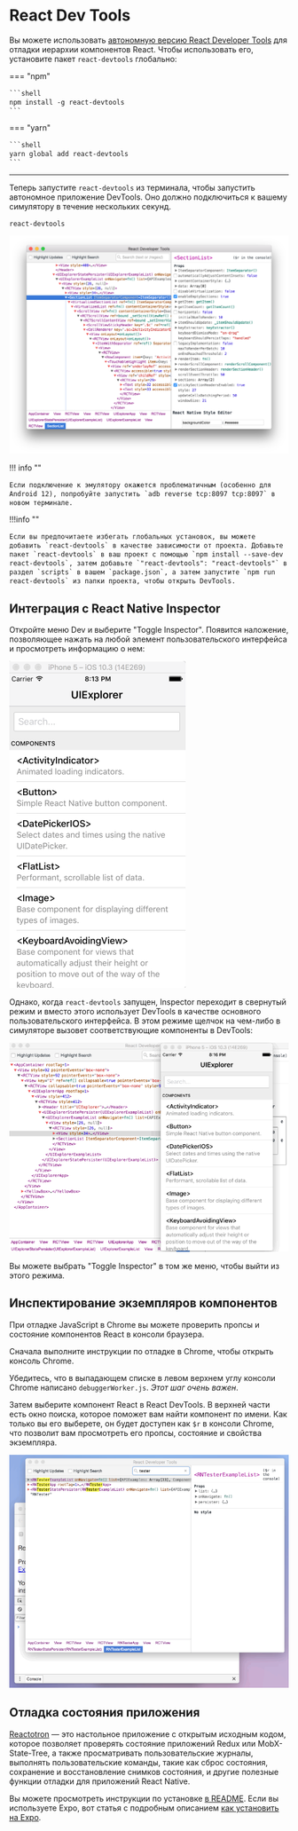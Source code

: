 # React Dev Tools

Вы можете использовать [автономную версию React Developer Tools](https://github.com/facebook/react/tree/main/packages/react-devtools) для отладки иерархии компонентов React. Чтобы использовать его, установите пакет `react-devtools` глобально:

=== "npm"

    ```shell
    npm install -g react-devtools
    ```

=== "yarn"

    ```shell
    yarn global add react-devtools
    ```

---

Теперь запустите `react-devtools` из терминала, чтобы запустить автономное приложение DevTools. Оно должно подключиться к вашему симулятору в течение нескольких секунд.

```shell
react-devtools
```

![React DevTools](ReactDevTools.png)

!!! info ""

    Если подключение к эмулятору окажется проблематичным (особенно для Android 12), попробуйте запустить `adb reverse tcp:8097 tcp:8097` в новом терминале.

!!!info ""

    Если вы предпочитаете избегать глобальных установок, вы можете добавить `react-devtools` в качестве зависимости от проекта. Добавьте пакет `react-devtools` в ваш проект с помощью `npm install --save-dev react-devtools`, затем добавьте `"react-devtools": "react-devtools"` в раздел `scripts` в вашем `package.json`, а затем запустите `npm run react-devtools` из папки проекта, чтобы открыть DevTools.

## Интеграция с React Native Inspector

Откройте меню Dev и выберите "Toggle Inspector". Появится наложение, позволяющее нажать на любой элемент пользовательского интерфейса и просмотреть информацию о нем:

![React Native Inspector](Inspector.gif)

Однако, когда `react-devtools` запущен, Inspector переходит в свернутый режим и вместо этого использует DevTools в качестве основного пользовательского интерфейса. В этом режиме щелчок на чем-либо в симуляторе вызовет соответствующие компоненты в DevTools:

![Интеграция инспектора React DevTools](ReactDevToolsInspector.gif)

Вы можете выбрать "Toggle Inspector" в том же меню, чтобы выйти из этого режима.

## Инспектирование экземпляров компонентов

При отладке JavaScript в Chrome вы можете проверить пропсы и состояние компонентов React в консоли браузера.

Сначала выполните инструкции по отладке в Chrome, чтобы открыть консоль Chrome.

Убедитесь, что в выпадающем списке в левом верхнем углу консоли Chrome написано `debuggerWorker.js`. _Этот шаг очень важен_.

Затем выберите компонент React в React DevTools. В верхней части есть окно поиска, которое поможет вам найти компонент по имени. Как только вы его выберете, он будет доступен как `$r` в консоли Chrome, что позволит вам просмотреть его пропсы, состояние и свойства экземпляра.

![React DevTools Chrome Console Integration](ReactDevToolsDollarR.gif)

## Отладка состояния приложения

[Reactotron](https://github.com/infinitered/reactotron) — это настольное приложение с открытым исходным кодом, которое позволяет проверять состояние приложений Redux или MobX-State-Tree, а также просматривать пользовательские журналы, выполнять пользовательские команды, такие как сброс состояния, сохранение и восстановление снимков состояния, и другие полезные функции отладки для приложений React Native.

Вы можете просмотреть инструкции по установке [в README](https://github.com/infinitered/reactotron). Если вы используете Expo, вот статья с подробным описанием [как установить на Expo](https://shift.infinite.red/start-using-reactotron-in-your-expo-project-today-in-3-easy-steps-a03d11032a7a).
